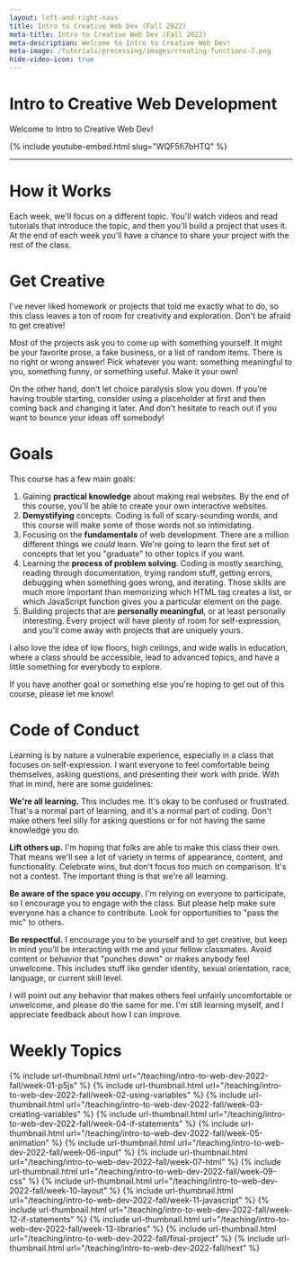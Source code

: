 ```yaml
---
layout: left-and-right-navs
title: Intro to Creative Web Dev (Fall 2022)
meta-title: Intro to Creative Web Dev (Fall 2022)
meta-description: Welcome to Intro to Creative Web Dev!
meta-image: /tutorials/processing/images/creating-functions-7.png
hide-video-icon: true
---
```


# Intro to Creative Web Development

Welcome to Intro to Creative Web Dev!

{% include youtube-embed.html slug="WQF5fi7bHTQ" %}

---

# How it Works

Each week, we'll focus on a different topic. You'll watch videos and read tutorials that introduce the topic, and then you'll build a project that uses it. At the end of each week you'll have a chance to share your project with the rest of the class.

# Get Creative

I've never liked homework or projects that told me exactly what to do, so this class leaves a ton of room for creativity and exploration. Don't be afraid to get creative!

Most of the projects ask you to come up with something yourself. It might be your favorite prose, a fake business, or a list of random items. There is no right or
wrong answer! Pick whatever you want: something meaningful to you, something funny, or something useful. Make it your own!

On the other hand, don't let choice paralysis slow you down. If you're having trouble starting, consider using a placeholder at first and then coming back and changing it later. And don't hesitate to reach out if you want to bounce your ideas off somebody!

# Goals

This course has a few main goals:

1. Gaining **practical knowledge** about making real websites. By the end of this course, you'll be able to create your own interactive websites.
2. **Demystifying** concepts. Coding is full of scary-sounding words, and this course will make some of those words not so intimidating.
3. Focusing on the **fundamentals** of web development. There are a million different things we *could* learn. We're going to learn the first set of concepts that let you "graduate" to other topics if you want.
4. Learning the **process of problem solving**. Coding is mostly searching, reading through documentation, trying random stuff, getting errors, debugging when something goes wrong, and iterating. Those skills are much more important than memorizing which HTML tag creates a list, or which JavaScript function gives you a particular element on the page.
5. Building projects that are **personally meaningful**, or at least personally interesting. Every project will have plenty of room for self-expression, and you'll come away with projects that are uniquely yours.

I also love the idea of low floors, high ceilings, and wide walls in education, where a class should be accessible, lead to advanced topics, and have a little something for everybody to explore.

If you have another goal or something else you're hoping to get out of this course, please let me know!

# Code of Conduct

Learning is by nature a vulnerable experience, especially in a class that focuses on self-expression. I want everyone to feel comfortable being themselves, asking questions, and presenting their work with pride. With that in mind, here are some guidelines:

**We're all learning.** This includes me. It's okay to be confused or frustrated. That's a normal part of learning, and it's a normal part of coding. Don't make others feel silly for asking questions or for not having the same knowledge you do.

**Lift others up.** I'm hoping that folks are able to make this class their own. That means we'll see a lot of variety in terms of appearance, content, and functionality. Celebrate wins, but don't focus too much on comparison. It's not a contest. The important thing is that we're all learning.

**Be aware of the space you occupy.** I'm relying on everyone to participate, so I encourage you to engage with the class. But please help make sure everyone has a chance to contribute. Look for opportunities to "pass the mic" to others.

**Be respectful.** I encourage you to be yourself and to get creative, but keep in mind you'll be interacting with me and your fellow classmates. Avoid content or behavior that "punches down" or makes anybody feel unwelcome. This includes stuff like gender identity, sexual orientation, race, language, or current skill level.

I will point out any behavior that makes others feel unfairly uncomfortable or unwelcome, and please do the same for me. I'm still learning myself, and I appreciate feedback about how I can improve.

# Weekly Topics

{% include url-thumbnail.html url="/teaching/intro-to-web-dev-2022-fall/week-01-p5js" %}
{% include url-thumbnail.html url="/teaching/intro-to-web-dev-2022-fall/week-02-using-variables" %}
{% include url-thumbnail.html url="/teaching/intro-to-web-dev-2022-fall/week-03-creating-variables" %}
{% include url-thumbnail.html url="/teaching/intro-to-web-dev-2022-fall/week-04-if-statements" %}
{% include url-thumbnail.html url="/teaching/intro-to-web-dev-2022-fall/week-05-animation" %}
{% include url-thumbnail.html url="/teaching/intro-to-web-dev-2022-fall/week-06-input" %}
{% include url-thumbnail.html url="/teaching/intro-to-web-dev-2022-fall/week-07-html" %}
{% include url-thumbnail.html url="/teaching/intro-to-web-dev-2022-fall/week-09-css" %}
{% include url-thumbnail.html url="/teaching/intro-to-web-dev-2022-fall/week-10-layout" %}
{% include url-thumbnail.html url="/teaching/intro-to-web-dev-2022-fall/week-11-javascript" %}
{% include url-thumbnail.html url="/teaching/intro-to-web-dev-2022-fall/week-12-if-statements" %}
{% include url-thumbnail.html url="/teaching/intro-to-web-dev-2022-fall/week-13-libraries" %}
{% include url-thumbnail.html url="/teaching/intro-to-web-dev-2022-fall/final-project" %}
{% include url-thumbnail.html url="/teaching/intro-to-web-dev-2022-fall/next" %}
